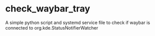 # check_waybar_tray
A simple python script and systemd service file to check if waybar is connected to org.kde.StatusNotifierWatcher
